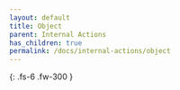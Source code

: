 ```yaml
---
layout: default
title: Object
parent: Internal Actions
has_children: true
permalink: /docs/internal-actions/object
---
```

{: .fs-6 .fw-300 }
